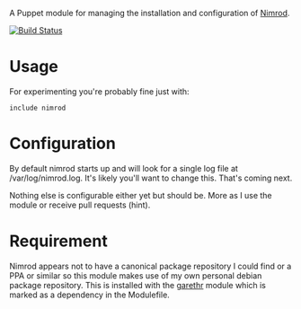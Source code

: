 A Puppet module for managing the installation and configuration of
[Nimrod](https://github.com/sbtourist/nimrod).

[![Build
Status](https://secure.travis-ci.org/garethr/garethr-nimrod.png)](http://travis-ci.org/garethr/garethr-nimrod)

# Usage

For experimenting you're probably fine just with:

    include nimrod

# Configuration

By default nimrod starts up and will look for a single log file at
/var/log/nimrod.log. It's likely you'll want to change this. That's
coming next.

Nothing else is configurable either yet but should be. More as I use the module
or receive pull requests (hint).

# Requirement

Nimrod appears not to have a canonical package repository I could find
or a PPA or similar so this module makes use of my own personal debian package
repository. This is installed with the
[garethr](https://github.com/garethr/garethr-garethr) module which is
marked as a dependency in the Modulefile.
